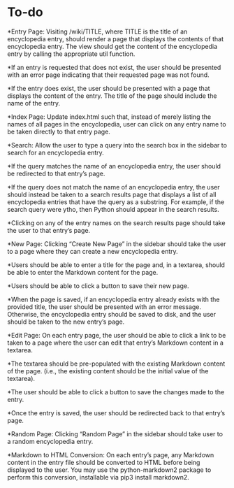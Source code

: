 # To-do

*Entry Page: Visiting /wiki/TITLE, where TITLE is the title of an encyclopedia entry, should render a page that displays the contents of that encyclopedia entry.
The view should get the content of the encyclopedia entry by calling the appropriate util function.

*If an entry is requested that does not exist, the user should be presented with an error page indicating that their requested page was not found.

*If the entry does exist, the user should be presented with a page that displays the content of the entry. The title of the page should include the name of the entry.

*Index Page: Update index.html such that, instead of merely listing the names of all pages in the encyclopedia, user can click on any entry name to be taken directly to that entry page.

*Search: Allow the user to type a query into the search box in the sidebar to search for an encyclopedia entry.

*If the query matches the name of an encyclopedia entry, the user should be redirected to that entry’s page.

*If the query does not match the name of an encyclopedia entry, the user should instead be taken to a search results page that displays a list of all encyclopedia entries that have the query as a substring. For example, if the search query were ytho, then Python should appear in the search results.

*Clicking on any of the entry names on the search results page should take the user to that entry’s page.

*New Page: Clicking “Create New Page” in the sidebar should take the user to a page where they can create a new encyclopedia entry.

*Users should be able to enter a title for the page and, in a textarea, should be able to enter the Markdown content for the page.

*Users should be able to click a button to save their new page.

*When the page is saved, if an encyclopedia entry already exists with the provided title, the user should be presented with an error message.
Otherwise, the encyclopedia entry should be saved to disk, and the user should be taken to the new entry’s page.

*Edit Page: On each entry page, the user should be able to click a link to be taken to a page where the user can edit that       entry’s Markdown content in a textarea.

*The textarea should be pre-populated with the existing Markdown content of the page. (i.e., the existing content should be the initial value of the textarea).

*The user should be able to click a button to save the changes made to the entry.

*Once the entry is saved, the user should be redirected back to that entry’s page.

*Random Page: Clicking “Random Page” in the sidebar should take user to a random encyclopedia entry.

*Markdown to HTML Conversion: On each entry’s page, any Markdown content in the entry file should be converted to HTML before being displayed to the user. You may use the python-markdown2 package to perform this conversion, installable via pip3 install markdown2.
